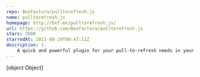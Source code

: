 ```yaml
---
repo: BoxFactura/pulltorefresh.js
name: pulltorefresh.js
homepage: http://bxf.mx/pulltorefresh.js/
url: https://github.com/BoxFactura/pulltorefresh.js
stars: 3980
starredAt: 2021-08-29T00:47:11Z
description: |-
    A quick and powerful plugin for your pull-to-refresh needs in your webapp.
---
```


[object Object]
